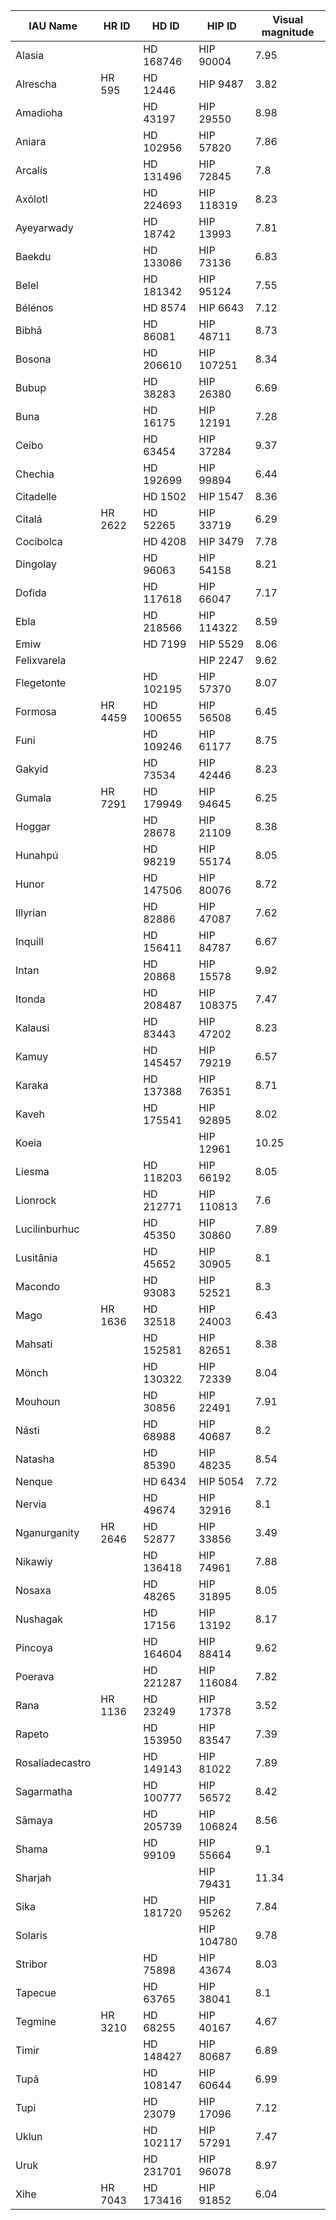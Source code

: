 |IAU Name|HR ID  |HD ID|HIP ID|Visual magnitude
|--------|-------|-------|--------|--
Alasia||HD 168746|HIP 90004|7.95
Alrescha|HR 595|HD 12446|HIP 9487|3.82
Amadioha||HD 43197|HIP 29550|8.98
Aniara||HD 102956|HIP 57820|7.86
Arcalís||HD 131496|HIP 72845|7.8
Axólotl||HD 224693|HIP 118319|8.23
Ayeyarwady||HD 18742|HIP 13993|7.81
Baekdu||HD 133086|HIP 73136|6.83
Belel||HD 181342|HIP 95124|7.55
Bélénos||HD 8574|HIP 6643|7.12
Bibhā||HD 86081|HIP 48711|8.73
Bosona||HD 206610|HIP 107251|8.34
Bubup||HD 38283|HIP 26380|6.69
Buna||HD 16175|HIP 12191|7.28
Ceibo||HD 63454|HIP 37284|9.37
Chechia||HD 192699|HIP 99894|6.44
Citadelle||HD 1502|HIP 1547|8.36
Citalá|HR 2622|HD 52265|HIP 33719|6.29
Cocibolca||HD 4208|HIP 3479|7.78
Dingolay||HD 96063|HIP 54158|8.21
Dofida||HD 117618|HIP 66047|7.17
Ebla||HD 218566|HIP 114322|8.59
Emiw||HD 7199|HIP 5529|8.06
Felixvarela|||HIP 2247|9.62
Flegetonte||HD 102195|HIP 57370|8.07
Formosa|HR 4459|HD 100655|HIP 56508|6.45
Funi||HD 109246|HIP 61177|8.75
Gakyid||HD 73534|HIP 42446|8.23
Gumala|HR 7291|HD 179949|HIP 94645|6.25
Hoggar||HD 28678|HIP 21109|8.38
Hunahpú||HD 98219|HIP 55174|8.05
Hunor||HD 147506|HIP 80076|8.72
Illyrian||HD 82886|HIP 47087|7.62
Inquill||HD 156411|HIP 84787|6.67
Intan||HD 20868|HIP 15578|9.92
Itonda||HD 208487|HIP 108375|7.47
Kalausi||HD 83443|HIP 47202|8.23
Kamuy||HD 145457|HIP 79219|6.57
Karaka||HD 137388|HIP 76351|8.71
Kaveh||HD 175541|HIP 92895|8.02
Koeia|||HIP 12961|10.25
Liesma||HD 118203|HIP 66192|8.05
Lionrock||HD 212771|HIP 110813|7.6
Lucilinburhuc||HD 45350|HIP 30860|7.89
Lusitânia||HD 45652|HIP 30905|8.1
Macondo||HD 93083|HIP 52521|8.3
Mago|HR 1636|HD 32518|HIP 24003|6.43
Mahsati||HD 152581|HIP 82651|8.38
Mönch||HD 130322|HIP 72339|8.04
Mouhoun||HD 30856|HIP 22491|7.91
Násti||HD 68988|HIP 40687|8.2
Natasha||HD 85390|HIP 48235|8.54
Nenque||HD 6434|HIP 5054|7.72
Nervia||HD 49674|HIP 32916|8.1
Nganurganity|HR 2646|HD 52877|HIP 33856|3.49
Nikawiy||HD 136418|HIP 74961|7.88
Nosaxa||HD 48265|HIP 31895|8.05
Nushagak||HD 17156|HIP 13192|8.17
Pincoya||HD 164604|HIP 88414|9.62
Poerava||HD 221287|HIP 116084|7.82
Rana|HR 1136|HD 23249|HIP 17378|3.52
Rapeto||HD 153950|HIP 83547|7.39
Rosalíadecastro||HD 149143|HIP 81022|7.89
Sagarmatha||HD 100777|HIP 56572|8.42
Sāmaya||HD 205739|HIP 106824|8.56
Shama||HD 99109|HIP 55664|9.1
Sharjah|||HIP 79431|11.34
Sika||HD 181720|HIP 95262|7.84
Solaris|||HIP 104780|9.78
Stribor||HD 75898|HIP 43674|8.03
Tapecue||HD 63765|HIP 38041|8.1
Tegmine|HR 3210|HD 68255|HIP 40167|4.67
Timir||HD 148427|HIP 80687|6.89
Tupã||HD 108147|HIP 60644|6.99
Tupi||HD 23079|HIP 17096|7.12
Uklun||HD 102117|HIP 57291|7.47
Uruk||HD 231701|HIP 96078|8.97
Xihe|HR 7043|HD 173416|HIP 91852|6.04
